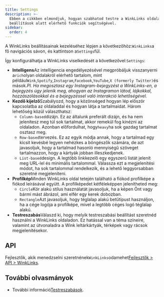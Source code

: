 ```yaml
---
title: Settings
description: >-
  Ebben a cikkben elmondjuk, hogyan szabhatod testre a WinkLinks oldaladat a
  beállítások alatt elérhető funkciók segítségével.
sidebar:
  order: 4
---
```

A WinkLinks beállításainak kezeléséhez lépjen a következőhöz:`WinkLinks`a fő navigációs sávon, és kattintson a`Settings`fül.

Így konfigurálhatja a WinkLinks viselkedését a következővel:`Settings`:

* **Intelligens**Az intelligencia engedélyezésével megpróbáljuk visszanyerni a`rich`olyan oldalakról elérhető tartalom, mint például`Wink`,`Spotify`,`Instagram`,`Facebook`,`YouTube`,`X (formerly Twitter)`és mások.*Pl. Ha megosztasz egy Instagram-bejegyzést a WinkLinks-en, a bejegyzés úgy jelenik meg, ahogyan az Instagramon látod, lájkokkal, hozzászólásokkal és a bejegyzéssel való interakció lehetőségével.*
* **Kezdő kijelző**Szabályozd, hogy a közönséged hogyan lép először kapcsolatba az oldaladdal és hogyan látja a tartalmaidat. Három lehetőség közül választhatsz:
  * `Column-based`dizájn. Ez az általunk preferált dizájn, és ha nem jelenítesz meg túl sok tartalmat, akkor remekül fog kinézni az oldaladon. Azonban előfordulhat, hogy`heavy`ha sok gazdag tartalmat osztasz meg.
  * `Row-based`tervezés. Ez az egyik módja annak, hogy a tartalmad egy kicsit kevésbé legyen nehézkes a böngészők számára, de azt javasoljuk, hogy a tartalmad hasonló mennyiségű szöveget tartalmazzon, hogy a kártyák jobban illeszkedjenek.
  * `List-based`design. A legtöbb linkkezelő egy egyszerű listát jelenít meg URL-lel és minimális tartalommal. Válassza ezt a megjelenítési módot, ha sok tartalommal rendelkezik, és a lehető leggyorsabban szeretné megjeleníteni.
* **Profilkép**Minden WinkLinks oldal tetején található a fiókod profilképe a fiókod leírásával együtt. A profilképedet kétféleképpen jelenítheted meg:
  * `Circle`Kör alakú stílus használatát javasoljuk, ha a képen Önt vagy bármi mást ábrázol, ami elfér egy kerek dobozban.
  * `Rectangle`Azt javasoljuk, hogy téglalap alakú betűtípust használjon, ha a cége logója a profilképe, mivel a legtöbb céges logó téglalap alakú.
* **Testreszabás**Válaszd ki, hogy melyik testreszabási beállítást szeretnéd használni a WinkLinks oldaladon. Ez hatással van a téma színeire, valamint az útvonaladra a Wink leltárkártyák, térképek vagy rácsok megjelenítésekor.

## API

Fejlesztők, akik menedzselni szeretnének`WinkLinks`odamehet[Fejlesztők > API > WinkLinks](/developers/apis/#winklinks-api).

## További olvasmányok

* További információ[Testreszabások](/studio/customization).

